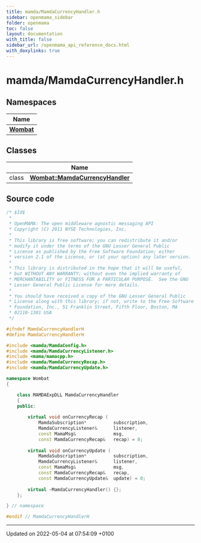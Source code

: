 ```yaml
---
title: mamda/MamdaCurrencyHandler.h
sidebar: openmama_sidebar
folder: openmama
toc: false
layout: documentation
with_title: false
sidebar_url: /openmama_api_reference_docs.html
with_doxylinks: true
---
```


# mamda/MamdaCurrencyHandler.h



## Namespaces

| Name           |
| -------------- |
| **[Wombat](namespaceWombat.html)**  |

## Classes

|                | Name           |
| -------------- | -------------- |
| class | **[Wombat::MamdaCurrencyHandler](classWombat_1_1MamdaCurrencyHandler.html)**  |




## Source code

```cpp
/* $Id$
 *
 * OpenMAMA: The open middleware agnostic messaging API
 * Copyright (C) 2011 NYSE Technologies, Inc.
 *
 * This library is free software; you can redistribute it and/or
 * modify it under the terms of the GNU Lesser General Public
 * License as published by the Free Software Foundation; either
 * version 2.1 of the License, or (at your option) any later version.
 *
 * This library is distributed in the hope that it will be useful,
 * but WITHOUT ANY WARRANTY; without even the implied warranty of
 * MERCHANTABILITY or FITNESS FOR A PARTICULAR PURPOSE.  See the GNU
 * Lesser General Public License for more details.
 *
 * You should have received a copy of the GNU Lesser General Public
 * License along with this library; if not, write to the Free Software
 * Foundation, Inc., 51 Franklin Street, Fifth Floor, Boston, MA
 * 02110-1301 USA
 */

#ifndef MamdaCurrencyHandlerH
#define MamdaCurrencyHandlerH

#include <mamda/MamdaConfig.h>
#include <mamda/MamdaCurrencyListener.h>
#include <mama/mamacpp.h>
#include <mamda/MamdaCurrencyRecap.h>
#include <mamda/MamdaCurrencyUpdate.h>

namespace Wombat
{

    class MAMDAExpDLL MamdaCurrencyHandler
    {
    public:
     
        virtual void onCurrencyRecap (
            MamdaSubscription*          subscription,
            MamdaCurrencyListener&      listener,
            const MamaMsg&              msg,
            const MamdaCurrencyRecap&   recap) = 0;
        
        virtual void onCurrencyUpdate (
            MamdaSubscription*          subscription,
            MamdaCurrencyListener&      listener,
            const MamaMsg&              msg,
            const MamdaCurrencyRecap&   recap,
            const MamdaCurrencyUpdate&  update) = 0;
            
        virtual ~MamdaCurrencyHandler() {};
    };

} // namespace

#endif // MamdaCurrencyHandlerH
```


-------------------------------

Updated on 2022-05-04 at 07:54:09 +0100
